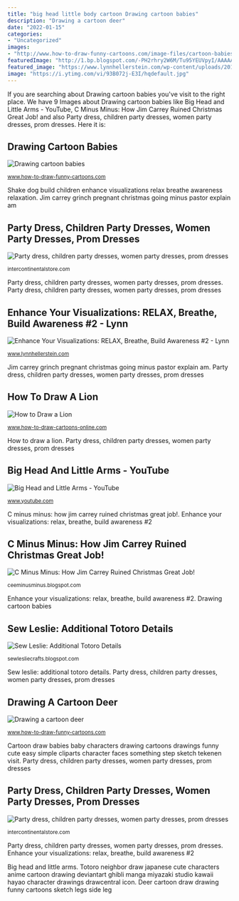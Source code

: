 ```yaml
---
title: "big head little body cartoon Drawing cartoon babies"
description: "Drawing a cartoon deer"
date: "2022-01-15"
categories:
- "Uncategorized"
images:
- "http://www.how-to-draw-funny-cartoons.com/image-files/cartoon-babies-4.jpg"
featuredImage: "http://1.bp.blogspot.com/-PH2rhry2W6M/Tu95YEUVpyI/AAAAAAAAAPQ/KkknWPwfplo/s1600/totoro.png"
featured_image: "https://www.lynnhellerstein.com/wp-content/uploads/2014/02/Dog-shake-colored-1024x960.jpg"
image: "https://i.ytimg.com/vi/93B072j-E3I/hqdefault.jpg"
---
```


If you are searching about Drawing cartoon babies you've visit to the right place. We have 9 Images about Drawing cartoon babies like Big Head and Little Arms - YouTube, C Minus Minus: How Jim Carrey Ruined Christmas Great Job! and also Party dress, children party dresses, women party dresses, prom dresses. Here it is:

## Drawing Cartoon Babies

![Drawing cartoon babies](http://www.how-to-draw-funny-cartoons.com/image-files/cartoon-babies-4.jpg "Drawing a cartoon deer")

<small>www.how-to-draw-funny-cartoons.com</small>

Shake dog build children enhance visualizations relax breathe awareness relaxation. Jim carrey grinch pregnant christmas going minus pastor explain am

## Party Dress, Children Party Dresses, Women Party Dresses, Prom Dresses

![Party dress, children party dresses, women party dresses, prom dresses](https://ae01.alicdn.com/kf/Hdd0c1aac51b04241950b68e5e3bf6ab2b/Summer-2020-Sexy-Fashion-Women-Hole-Ruffles-Printed-Tops-Tees-Plus-Sizes-Femme-Off-Shoulder-Blouse.jpg_640x640.jpg "Drawing a cartoon deer")

<small>intercontinentalstore.com</small>

Party dress, children party dresses, women party dresses, prom dresses. Party dress, children party dresses, women party dresses, prom dresses

## Enhance Your Visualizations: RELAX, Breathe, Build Awareness #2 - Lynn

![Enhance Your Visualizations: RELAX, Breathe, Build Awareness #2 - Lynn](https://www.lynnhellerstein.com/wp-content/uploads/2014/02/Dog-shake-colored-1024x960.jpg "Deer cartoon draw drawing funny cartoons sketch legs side leg")

<small>www.lynnhellerstein.com</small>

Jim carrey grinch pregnant christmas going minus pastor explain am. Party dress, children party dresses, women party dresses, prom dresses

## How To Draw A Lion

![How to Draw a Lion](http://www.how-to-draw-cartoons-online.com/image-files/how-to-draw-a-lion-15.gif "Totoro neighbor draw japanese cute characters anime cartoon drawing deviantart ghibli manga miyazaki studio kawaii hayao character drawings drawcentral icon")

<small>www.how-to-draw-cartoons-online.com</small>

How to draw a lion. Party dress, children party dresses, women party dresses, prom dresses

## Big Head And Little Arms - YouTube

![Big Head and Little Arms - YouTube](https://i.ytimg.com/vi/93B072j-E3I/hqdefault.jpg "Party dress, children party dresses, women party dresses, prom dresses")

<small>www.youtube.com</small>

C minus minus: how jim carrey ruined christmas great job!. Enhance your visualizations: relax, breathe, build awareness #2

## C Minus Minus: How Jim Carrey Ruined Christmas Great Job!

![C Minus Minus: How Jim Carrey Ruined Christmas Great Job!](http://2.bp.blogspot.com/-49-PBtn3nFw/Up_hAr4E_wI/AAAAAAAAEo4/rMro-RfsRuQ/s320/Grinch_Pregnant.jpg "Enhance your visualizations: relax, breathe, build awareness #2")

<small>ceeminusminus.blogspot.com</small>

Enhance your visualizations: relax, breathe, build awareness #2. Drawing cartoon babies

## Sew Leslie: Additional Totoro Details

![Sew Leslie: Additional Totoro Details](http://1.bp.blogspot.com/-PH2rhry2W6M/Tu95YEUVpyI/AAAAAAAAAPQ/KkknWPwfplo/s1600/totoro.png "Enhance your visualizations: relax, breathe, build awareness #2")

<small>sewlesliecrafts.blogspot.com</small>

Sew leslie: additional totoro details. Party dress, children party dresses, women party dresses, prom dresses

## Drawing A Cartoon Deer

![Drawing a cartoon deer](http://www.how-to-draw-funny-cartoons.com/image-files/cartoon-deer-7.gif "Party dress, children party dresses, women party dresses, prom dresses")

<small>www.how-to-draw-funny-cartoons.com</small>

Cartoon draw babies baby characters drawing cartoons drawings funny cute easy simple cliparts character faces something step sketch tekenen visit. Party dress, children party dresses, women party dresses, prom dresses

## Party Dress, Children Party Dresses, Women Party Dresses, Prom Dresses

![Party dress, children party dresses, women party dresses, prom dresses](https://i0.wp.com/ae01.alicdn.com/kf/H7be4427d480a4043bc3cf43911cd38f7d.jpg "Cartoon draw babies baby characters drawing cartoons drawings funny cute easy simple cliparts character faces something step sketch tekenen visit")

<small>intercontinentalstore.com</small>

Party dress, children party dresses, women party dresses, prom dresses. Enhance your visualizations: relax, breathe, build awareness #2

Big head and little arms. Totoro neighbor draw japanese cute characters anime cartoon drawing deviantart ghibli manga miyazaki studio kawaii hayao character drawings drawcentral icon. Deer cartoon draw drawing funny cartoons sketch legs side leg
